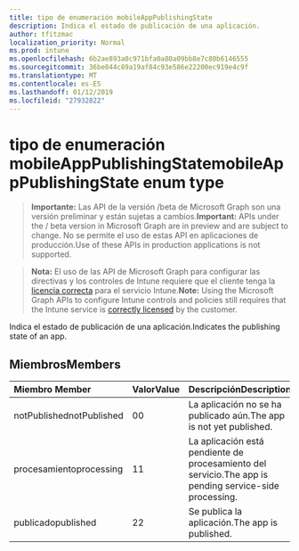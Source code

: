 ```yaml
---
title: tipo de enumeración mobileAppPublishingState
description: Indica el estado de publicación de una aplicación.
author: tfitzmac
localization_priority: Normal
ms.prod: intune
ms.openlocfilehash: 6b2ae893a0c971bfa0a80a09bb8e7c80b6146555
ms.sourcegitcommit: 36be044c89a19af84c93e586e22200ec919e4c9f
ms.translationtype: MT
ms.contentlocale: es-ES
ms.lasthandoff: 01/12/2019
ms.locfileid: "27932822"
---
```

# <a name="mobileapppublishingstate-enum-type"></a><span data-ttu-id="5bcf3-103">tipo de enumeración mobileAppPublishingState</span><span class="sxs-lookup"><span data-stu-id="5bcf3-103">mobileAppPublishingState enum type</span></span>

> <span data-ttu-id="5bcf3-104">**Importante:** Las API de la versión /beta de Microsoft Graph son una versión preliminar y están sujetas a cambios.</span><span class="sxs-lookup"><span data-stu-id="5bcf3-104">**Important:** APIs under the / beta version in Microsoft Graph are in preview and are subject to change.</span></span> <span data-ttu-id="5bcf3-105">No se permite el uso de estas API en aplicaciones de producción.</span><span class="sxs-lookup"><span data-stu-id="5bcf3-105">Use of these APIs in production applications is not supported.</span></span>

> <span data-ttu-id="5bcf3-106">**Nota:** El uso de las API de Microsoft Graph para configurar las directivas y los controles de Intune requiere que el cliente tenga la [licencia correcta](https://go.microsoft.com/fwlink/?linkid=839381) para el servicio Intune.</span><span class="sxs-lookup"><span data-stu-id="5bcf3-106">**Note:** Using the Microsoft Graph APIs to configure Intune controls and policies still requires that the Intune service is [correctly licensed](https://go.microsoft.com/fwlink/?linkid=839381) by the customer.</span></span>

<span data-ttu-id="5bcf3-107">Indica el estado de publicación de una aplicación.</span><span class="sxs-lookup"><span data-stu-id="5bcf3-107">Indicates the publishing state of an app.</span></span>
## <a name="members"></a><span data-ttu-id="5bcf3-108">Miembros</span><span class="sxs-lookup"><span data-stu-id="5bcf3-108">Members</span></span>
|<span data-ttu-id="5bcf3-109">Miembro	</span><span class="sxs-lookup"><span data-stu-id="5bcf3-109">Member</span></span>|<span data-ttu-id="5bcf3-110">Valor</span><span class="sxs-lookup"><span data-stu-id="5bcf3-110">Value</span></span>|<span data-ttu-id="5bcf3-111">Descripción</span><span class="sxs-lookup"><span data-stu-id="5bcf3-111">Description</span></span>|
|:---|:---|:---|
|<span data-ttu-id="5bcf3-112">notPublished</span><span class="sxs-lookup"><span data-stu-id="5bcf3-112">notPublished</span></span>|<span data-ttu-id="5bcf3-113">0</span><span class="sxs-lookup"><span data-stu-id="5bcf3-113">0</span></span>|<span data-ttu-id="5bcf3-114">La aplicación no se ha publicado aún.</span><span class="sxs-lookup"><span data-stu-id="5bcf3-114">The app is not yet published.</span></span>|
|<span data-ttu-id="5bcf3-115">procesamiento</span><span class="sxs-lookup"><span data-stu-id="5bcf3-115">processing</span></span>|<span data-ttu-id="5bcf3-116">1</span><span class="sxs-lookup"><span data-stu-id="5bcf3-116">1</span></span>|<span data-ttu-id="5bcf3-117">La aplicación está pendiente de procesamiento del servicio.</span><span class="sxs-lookup"><span data-stu-id="5bcf3-117">The app is pending service-side processing.</span></span>|
|<span data-ttu-id="5bcf3-118">publicado</span><span class="sxs-lookup"><span data-stu-id="5bcf3-118">published</span></span>|<span data-ttu-id="5bcf3-119">2</span><span class="sxs-lookup"><span data-stu-id="5bcf3-119">2</span></span>|<span data-ttu-id="5bcf3-120">Se publica la aplicación.</span><span class="sxs-lookup"><span data-stu-id="5bcf3-120">The app is published.</span></span>|





